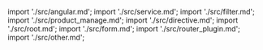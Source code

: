import './src/angular.md';
import './src/service.md';
import './src/filter.md';
import './src/product_manage.md';
import './src/directive.md';
import './src/root.md';
import './src/form.md';
import './src/router_plugin.md';
import './src/other.md';